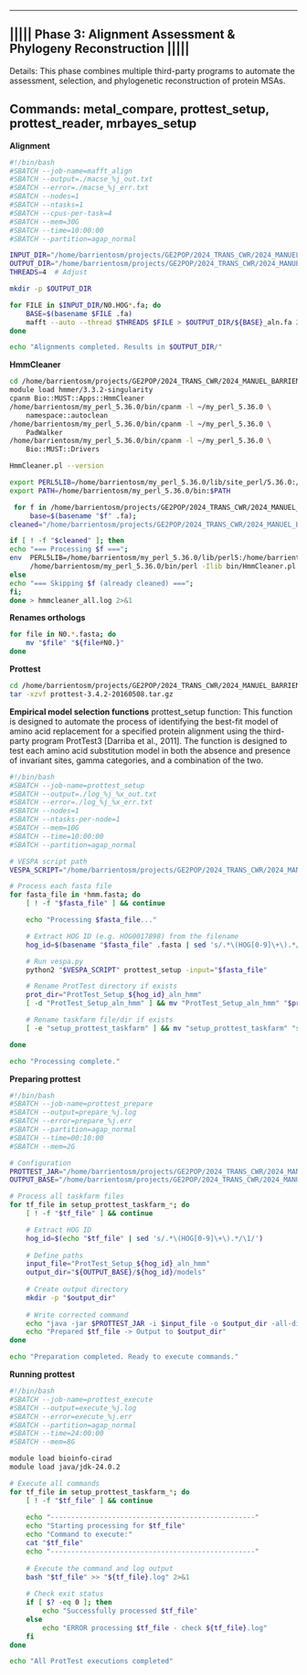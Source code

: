 ----------------------------------------------------------------------------------
|||||        Phase 3: Alignment Assessment & Phylogeny Reconstruction        |||||
----------------------------------------------------------------------------------
Details: This phase combines multiple third-party programs to automate the
assessment, selection, and phylogenetic reconstruction of protein MSAs.

Commands: metal_compare, prottest_setup, prottest_reader, mrbayes_setup
----------------------------------------------------------------------------------

**Alignment**
```bash
#!/bin/bash
#SBATCH --job-name=mafft_align
#SBATCH --output=./macse_%j_out.txt
#SBATCH --error=./macse_%j_err.txt
#SBATCH --nodes=1
#SBATCH --ntasks=1
#SBATCH --cpus-per-task=4
#SBATCH --mem=30G
#SBATCH --time=10:00:00
#SBATCH --partition=agap_normal

INPUT_DIR="/home/barrientosm/projects/GE2POP/2024_TRANS_CWR/2024_MANUEL_BARRIENTOS/02_results/dn_ds_pipeline/VESPA/alignment/Single_Copy_Orthologue_Sequences"
OUTPUT_DIR="/home/barrientosm/projects/GE2POP/2024_TRANS_CWR/2024_MANUEL_BARRIENTOS/02_results/dn_ds_pipeline/VESPA/alignment/mafft"
THREADS=4  # Adjust

mkdir -p $OUTPUT_DIR

for FILE in $INPUT_DIR/N0.HOG*.fa; do
    BASE=$(basename $FILE .fa)
    mafft --auto --thread $THREADS $FILE > $OUTPUT_DIR/${BASE}_aln.fa 2>> mafft_errors.log
done

echo "Alignments completed. Results in $OUTPUT_DIR/"
```

**HmmCleaner**
```bash
cd /home/barrientosm/projects/GE2POP/2024_TRANS_CWR/2024_MANUEL_BARRIENTOS/02_results/dn_ds_pipeline/VESPA/alignment/Bio-MUST-Apps-HmmCleaner-0.243280
module load hmmer/3.3.2-singularity
cpanm Bio::MUST::Apps::HmmCleaner
/home/barrientosm/my_perl_5.36.0/bin/cpanm -l ~/my_perl_5.36.0 \
    namespace::autoclean
/home/barrientosm/my_perl_5.36.0/bin/cpanm -l ~/my_perl_5.36.0 \
    PadWalker
/home/barrientosm/my_perl_5.36.0/bin/cpanm -l ~/my_perl_5.36.0 \
    Bio::MUST::Drivers

HmmCleaner.pl --version

export PERL5LIB=/home/barrientosm/my_perl_5.36.0/lib/site_perl/5.36.0:/home/barrientosm/my_perl_5.36.0/lib/site_perl/5.36.0/x86_64-linux:/home/barrientosm/my_perl_5.36.0/lib/5.36.0:/home/barrientosm/my_perl_5.36.0/lib/5.36.0/x86_64-linux
export PATH=/home/barrientosm/my_perl_5.36.0/bin:$PATH

 for f in /home/barrientosm/projects/GE2POP/2024_TRANS_CWR/2024_MANUEL_BARRIENTOS/02_results/dn_ds_pipeline/VESPA/alignment/mafft/*.fa; do
     base=$(basename "$f" .fa);
cleaned="/home/barrientosm/projects/GE2POP/2024_TRANS_CWR/2024_MANUEL_BARRIENTOS/02_results/dn_ds_pipeline/VESPA/alignment/mafft/${base}_hmm.fasta";

if [ ! -f "$cleaned" ]; then
echo "=== Processing $f ===";
env  PERL5LIB=/home/barrientosm/my_perl_5.36.0/lib/perl5:/home/barrientosm/my_perl_5.36.0/lib/perl5/x86_64-linux \
     /home/barrientosm/my_perl_5.36.0/bin/perl -Ilib bin/HmmCleaner.pl "$f";
else
echo "=== Skipping $f (already cleaned) ===";
fi;
done > hmmcleaner_all.log 2>&1
```

**Renames orthologs**
```bash
for file in N0.*.fasta; do
    mv "$file" "${file#N0.}"
done
```

**Prottest**
```bash
cd /home/barrientosm/projects/GE2POP/2024_TRANS_CWR/2024_MANUEL_BARRIENTOS/02_results/dn_ds_pipeline/VESPA/prottest
tar -xzvf prottest-3.4.2-20160508.tar.gz
```

**Empirical model selection functions**
prottest_setup function: This function is designed to automate the process of identifying the best-fit model of amino acid replacement for a specified protein alignment using the third-party program ProtTest3 [Darriba et al., 2011]. The function is designed to test each amino acid substitution model in both the absence and presence of invariant sites, gamma categories, and a combination of the two.

```bash
#!/bin/bash
#SBATCH --job-name=prottest_setup
#SBATCH --output=./log_%j_%x_out.txt
#SBATCH --error=./log_%j_%x_err.txt
#SBATCH --nodes=1
#SBATCH --ntasks-per-node=1
#SBATCH --mem=10G
#SBATCH --time=10:00:00
#SBATCH --partition=agap_normal

# VESPA script path
VESPA_SCRIPT="/home/barrientosm/projects/GE2POP/2024_TRANS_CWR/2024_MANUEL_BARRIENTOS/02_results/dn_ds_pipeline/VESPA/prottest/vespa.py"

# Process each fasta file
for fasta_file in *hmm.fasta; do
    [ ! -f "$fasta_file" ] && continue

    echo "Processing $fasta_file..."

    # Extract HOG ID (e.g. HOG0017898) from the filename
    hog_id=$(basename "$fasta_file" .fasta | sed 's/.*\(HOG[0-9]\+\).*/\1/')

    # Run vespa.py
    python2 "$VESPA_SCRIPT" prottest_setup -input="$fasta_file"

    # Rename ProtTest directory if exists
    prot_dir="ProtTest_Setup_${hog_id}_aln_hmm"
    [ -d "ProtTest_Setup_aln_hmm" ] && mv "ProtTest_Setup_aln_hmm" "$prot_dir"

    # Rename taskfarm file/dir if exists
    [ -e "setup_prottest_taskfarm" ] && mv "setup_prottest_taskfarm" "setup_prottest_taskfarm_${hog_id}"

done

echo "Processing complete."
```

**Preparing prottest**
```bash
#!/bin/bash
#SBATCH --job-name=prottest_prepare
#SBATCH --output=prepare_%j.log
#SBATCH --error=prepare_%j.err
#SBATCH --partition=agap_normal
#SBATCH --time=00:10:00
#SBATCH --mem=2G

# Configuration
PROTTEST_JAR="/home/barrientosm/projects/GE2POP/2024_TRANS_CWR/2024_MANUEL_BARRIENTOS/02_results/dn_ds_pipeline/VESPA/prottest/prottest-3.4.2/prottest-3.4.2.jar"
OUTPUT_BASE="/home/barrientosm/projects/GE2POP/2024_TRANS_CWR/2024_MANUEL_BARRIENTOS/02_results/dn_ds_pipeline/VESPA/prottest/prottest_results"

# Process all taskfarm files
for tf_file in setup_prottest_taskfarm_*; do
    [ ! -f "$tf_file" ] && continue

    # Extract HOG ID
    hog_id=$(echo "$tf_file" | sed 's/.*\(HOG[0-9]\+\).*/\1/')
    
    # Define paths
    input_file="ProtTest_Setup_${hog_id}_aln_hmm"
    output_dir="${OUTPUT_BASE}/${hog_id}/models"
    
    # Create output directory
    mkdir -p "$output_dir"
    
    # Write corrected command
    echo "java -jar $PROTTEST_JAR -i $input_file -o $output_dir -all-distributions" > "$tf_file"
    echo "Prepared $tf_file -> Output to $output_dir"
done

echo "Preparation completed. Ready to execute commands."
```

**Running prottest**
```bash
#!/bin/bash
#SBATCH --job-name=prottest_execute
#SBATCH --output=execute_%j.log
#SBATCH --error=execute_%j.err
#SBATCH --partition=agap_normal
#SBATCH --time=24:00:00
#SBATCH --mem=8G

module load bioinfo-cirad
module load java/jdk-24.0.2

# Execute all commands
for tf_file in setup_prottest_taskfarm_*; do
    [ ! -f "$tf_file" ] && continue
    
    echo "--------------------------------------------------"
    echo "Starting processing for $tf_file"
    echo "Command to execute:"
    cat "$tf_file"
    echo "--------------------------------------------------"
    
    # Execute the command and log output
    bash "$tf_file" >> "${tf_file}.log" 2>&1
    
    # Check exit status
    if [ $? -eq 0 ]; then
        echo "Successfully processed $tf_file"
    else
        echo "ERROR processing $tf_file - check ${tf_file}.log"
    fi
done

echo "All ProtTest executions completed"
```
